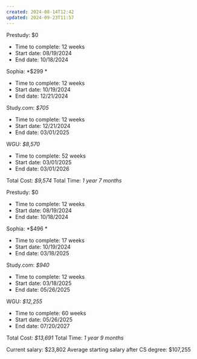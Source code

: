 ```yaml
---
created: 2024-08-14T12:42
updated: 2024-09-23T11:57
---
```

Prestudy: $0 
- Time to complete: 12 weeks  
- Start date: 08/19/2024  
- End date: 10/18/2024

Sophia: *$299 *
- Time to complete: 12 weeks  
- Start date: 10/19/2024
- End date: 12/21/2024

Study.com: *$705* 
- Time to complete: 12 weeks  
- Start date: 12/21/2024
- End date:  03/01/2025

WGU: *$8,570*
- Time to complete: 52 weeks  
- Start date: 03/01/2025
- End date:  03/01/2026

Total Cost: *$9,574*
Total Time: *1 year 7 months*

Prestudy: $0 
- Time to complete: 12 weeks  
- Start date: 08/19/2024  
- End date: 10/18/2024

Sophia: *$496 *
- Time to complete: 17 weeks  
- Start date: 10/19/2024
- End date: 03/18/2025 

Study.com: *$940* 
- Time to complete: 12 weeks  
- Start date: 03/18/2025
- End date:  05/26/2025

WGU: *$12,255*
- Time to complete: 60 weeks  
- Start date: 05/26/2025
- End date:  07/20/2027

Total Cost: *$13,691*
Total Time: *1 year 9 months*

Current salary: $23,802 
Average starting salary after CS degree: $107,255